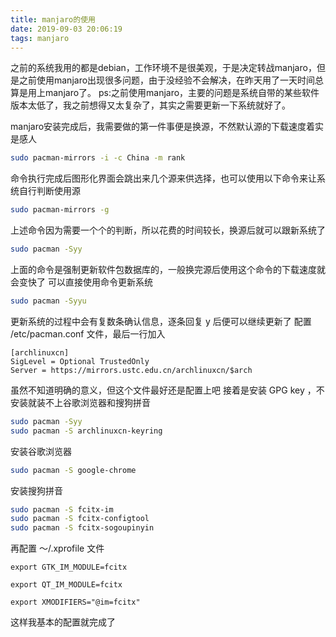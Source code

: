 ```yaml
---
title: manjaro的使用
date: 2019-09-03 20:06:19
tags: manjaro
---
```

之前的系统我用的都是debian，工作环境不是很美观，于是决定转战manjaro，但是之前使用manjaro出现很多问题，由于没经验不会解决，在昨天用了一天时间总算是用上manjaro了。
ps:之前使用manjaro，主要的问题是系统自带的某些软件版本太低了，我之前想得又太复杂了，其实之需要更新一下系统就好了。

manjaro安装完成后，我需要做的第一件事便是换源，不然默认源的下载速度着实是感人

``` bash
sudo pacman-mirrors -i -c China -m rank
```

命令执行完成后图形化界面会跳出来几个源来供选择，也可以使用以下命令来让系统自行判断使用源

``` bash
sudo pacman-mirrors -g
```

上述命令因为需要一个个的判断，所以花费的时间较长，换源后就可以跟新系统了

``` bash
sudo pacman -Syy
```

上面的命令是强制更新软件包数据库的，一般换完源后使用这个命令的下载速度就会变快了
可以直接使用命令更新系统

``` bash
sudo pacman -Syyu
```

更新系统的过程中会有复数条确认信息，逐条回复 y 后便可以继续更新了
配置 /etc/pacman.conf 文件，最后一行加入

```
[archlinuxcn]
SigLevel = Optional TrustedOnly
Server = https://mirrors.ustc.edu.cn/archlinuxcn/$arch
```

虽然不知道明确的意义，但这个文件最好还是配置上吧
接着是安装 GPG key ，不安装就装不上谷歌浏览器和搜狗拼音

``` bash
sudo pacman -Syy
sudo pacman -S archlinuxcn-keyring
```

安装谷歌浏览器

``` bash
sudo pacman -S google-chrome
```

安装搜狗拼音

``` bash
sudo pacman -S fcitx-im
sudo pacman -S fcitx-configtool
sudo pacman -S fcitx-sogoupinyin
```

再配置 ～/.xprofile 文件

```
export GTK_IM_MODULE=fcitx

export QT_IM_MODULE=fcitx

export XMODIFIERS="@im=fcitx"
```

这样我基本的配置就完成了
